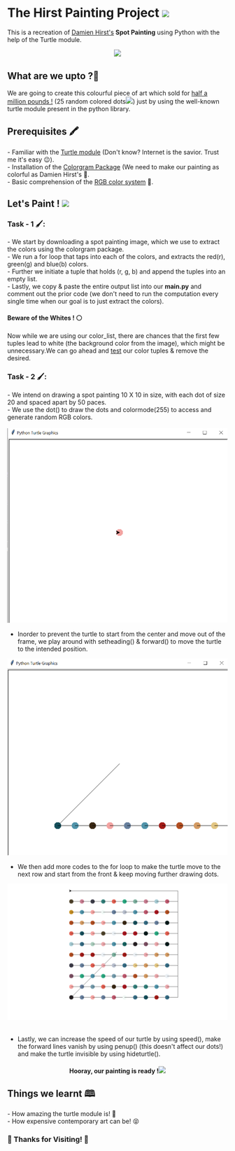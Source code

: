 <h1>The Hirst Painting Project <img src="https://media4.giphy.com/media/ck5A02sAgNOT066qiK/giphy.gif?cid=ecf05e47puddn7yqrc8nn3xogmb1cko8gjskkcrmatrwzoye&rid=giphy.gif&ct=s" width = "50"></h1>
<p>This is a recreation of <a href="https://en.wikipedia.org/wiki/Damien_Hirst">Damien Hirst's</a> <b>Spot Painting</b> using Python with the help of the Turtle module.</p>
<div align="center">
<img src="https://assets.phillips.com/image/upload/t_Website_LotDetailMainImage/v1/auctions/UK010113/20_001.jpg">
</div>

<h2>What are we upto ?🤔</h2>
<p>We are going to create this colourful piece of art which sold for <a href="https://www.phillips.com/detail/damien-hirst/UK010113/20">half a million pounds !</a>  (25 random colored dots<img src="https://media4.giphy.com/media/ZcW1wMaPZVK4pnRo0G/giphy.gif?cid=ecf05e47fcsy1srh0l2a1xpnkkh1waemcd20j4c1o385bq9z&rid=giphy.gif&ct=s" width = "50">) just by using the well-known turtle module present in the python library.</p>

<h2>Prerequisites 🖍️</h2>
- Familiar with the <a href="https://docs.python.org/3/library/turtle.html#turtle.dot"> Turtle module</a> (Don't know? Internet is the savior. Trust me it's easy 😉).<br>
- Installation of the <a href="https://pypi.org/project/colorgram.py/">Colorgram Package</a>  (We need to make our painting as colorful as Damien Hirst's 🌈.<br>
- Basic comprehension of the <a href="https://en.wikipedia.org/wiki/RGB_color_model">RGB color system</a> 🧮.

<h2>Let's Paint ! <img src="https://media3.giphy.com/media/DcJxYde3RQM82PycHJ/giphy.gif?cid=ecf05e47gcgpr29b1rbuk6d7i4ce13m89zhmos352sr16e8b&rid=giphy.gif&ct=s" width = "55"></h2>
<h3>Task - 1 🖌️:</h3>
- We start by downloading a spot painting image, which we use to extract the colors using the colorgram package.<br>
- We run a for loop that taps into each of the colors, and extracts the red(r), green(g) and blue(b) colors.<br>
- Further we initiate a tuple that holds (r, g, b) and append the tuples into an empty list.<br>
- Lastly, we copy & paste the entire output list into our <b>main.py</b> and comment out the prior code (we don't need to run the computation every single time when our goal is to just extract the colors).

<h4>Beware of the Whites ! ⚪</h4>
<p>Now while we are using our color_list, there are chances that the first few tuples lead to white (the background color from the image), which might be unnecessary.We can go ahead and <a href="https://www.w3schools.com/colors/colors_rgb.asp">test</a> our color tuples & remove the desired.</p>

<h3>Task - 2 🖌️:</h3>
-  We intend on drawing a spot painting 10 X 10 in size, with each dot of size 20 and spaced apart by 50 paces.<br>
-  We use the dot() to draw the dots and colormode(255) to access and generate random RGB colors.<br>
<br>
<div align="center">
<img src="https://github.com/Sikta2002/Hirst-Painting-Project/blob/main/Image_0.png">
</div>

- Inorder to prevent the turtle to start from the center and move out of the frame, we play around with setheading() & forward() to move the turtle to the intended position.<br>
<div align="center">
<img src="https://github.com/Sikta2002/Hirst-Painting-Project/blob/main/Image_2.png">
</div>

- We then add more codes to the for loop to make the turtle move to the next row and start from the front & keep moving further drawing dots.<br>
<div align="center">
<img src="https://github.com/Sikta2002/Hirst-Painting-Project/blob/main/Image_3.png">
</div>
<br>

- Lastly, we can increase the speed of our turtle by using speed(), make the forward lines vanish by using penup() (this doesn't affect our dots!) and make the turtle invisible by using hideturtle().<br>

<h4 align="center">Hooray, our painting is ready !<img src="https://media2.giphy.com/media/TFNbcscr9JUUigDzrZ/giphy.gif?cid=ecf05e4706b8ssybfzwnhu3hwlqnljx0thbi23qezkue1y2i&rid=giphy.gif&ct=s" width = "50"></h4>

<h2>Things we learnt 🕮️</h2>
- How amazing the turtle module is! 🐢<br>
- How expensive contemporary art can be! 😝

<h3>🦄 Thanks for Visiting! 🦄</h3>


